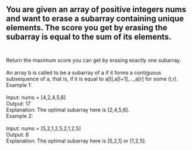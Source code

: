 ## You are given an array of positive integers nums and want to erase a subarray containing unique elements. The score you get by erasing the subarray is equal to the sum of its elements. <br> <br> 
Return the maximum score you can get by erasing exactly one subarray. <br> <br> 
An array b is called to be a subarray of a if it forms a contiguous subsequence of a, that is, if it is equal to a[l],a[l+1],...,a[r] for some (l,r). <br> 
Example 1: <br> <br> 
Input: nums = [4,2,4,5,6] <br> 
Output: 17 <br> 
Explanation: The optimal subarray here is [2,4,5,6]. <br> 
Example 2: <br> <br> 
Input: nums = [5,2,1,2,5,2,1,2,5] <br> 
Output: 8 <br> 
Explanation: The optimal subarray here is [5,2,1] or [1,2,5]. <br> 
